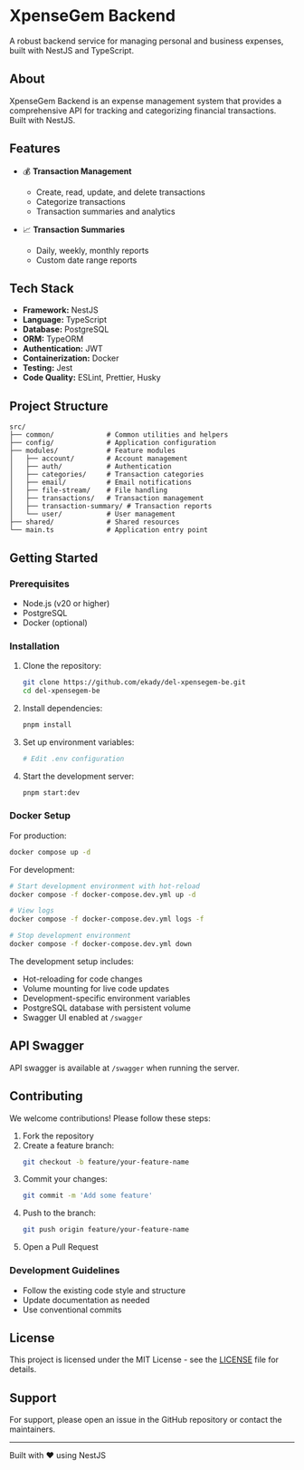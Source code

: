 # XpenseGem Backend

A robust backend service for managing personal and business expenses, built with NestJS and TypeScript.

## About

XpenseGem Backend is an expense management system that provides a comprehensive API for tracking and categorizing financial transactions. Built with NestJS.

## Features

- 💰 **Transaction Management**
  - Create, read, update, and delete transactions
  - Categorize transactions
  - Transaction summaries and analytics

- 📈 **Transaction Summaries**
  - Daily, weekly, monthly reports
  - Custom date range reports

## Tech Stack

- **Framework:** NestJS
- **Language:** TypeScript
- **Database:** PostgreSQL
- **ORM:** TypeORM
- **Authentication:** JWT
- **Containerization:** Docker
- **Testing:** Jest
- **Code Quality:** ESLint, Prettier, Husky

## Project Structure

```
src/
├── common/             # Common utilities and helpers
├── config/             # Application configuration
├── modules/            # Feature modules
│   ├── account/        # Account management
│   ├── auth/           # Authentication
│   ├── categories/     # Transaction categories
│   ├── email/          # Email notifications
│   ├── file-stream/    # File handling
│   ├── transactions/   # Transaction management
│   ├── transaction-summary/ # Transaction reports
│   └── user/           # User management
├── shared/             # Shared resources
└── main.ts             # Application entry point
```

## Getting Started

### Prerequisites

- Node.js (v20 or higher)
- PostgreSQL
- Docker (optional)

### Installation

1. Clone the repository:
   ```bash
   git clone https://github.com/ekady/del-xpensegem-be.git
   cd del-xpensegem-be
   ```

2. Install dependencies:
   ```bash
   pnpm install
   ```

3. Set up environment variables:
   ```bash
   # Edit .env configuration
   ```

4. Start the development server:
   ```bash
   pnpm start:dev
   ```

### Docker Setup

For production:
```bash
docker compose up -d
```

For development:
```bash
# Start development environment with hot-reload
docker compose -f docker-compose.dev.yml up -d

# View logs
docker compose -f docker-compose.dev.yml logs -f

# Stop development environment
docker compose -f docker-compose.dev.yml down
```

The development setup includes:
- Hot-reloading for code changes
- Volume mounting for live code updates
- Development-specific environment variables
- PostgreSQL database with persistent volume
- Swagger UI enabled at `/swagger`

## API Swagger

API swagger is available at `/swagger` when running the server.

## Contributing

We welcome contributions! Please follow these steps:

1. Fork the repository
2. Create a feature branch:
   ```bash
   git checkout -b feature/your-feature-name
   ```
3. Commit your changes:
   ```bash
   git commit -m 'Add some feature'
   ```
4. Push to the branch:
   ```bash
   git push origin feature/your-feature-name
   ```
5. Open a Pull Request

### Development Guidelines

- Follow the existing code style and structure
- Update documentation as needed
- Use conventional commits

## License

This project is licensed under the MIT License - see the [LICENSE](LICENSE) file for details.

## Support

For support, please open an issue in the GitHub repository or contact the maintainers.

---

Built with ❤️ using NestJS
